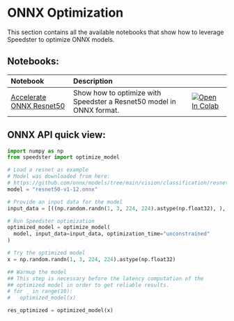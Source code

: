 # **ONNX Optimization**

This section contains all the available notebooks that show how to leverage Speedster to optimize ONNX models.

## Notebooks:
| Notebook                                                                                                                                | Description                                                          |                                                                                                                                                                                                                                                                                                             |
|:----------------------------------------------------------------------------------------------------------------------------------------|:---------------------------------------------------------------------|:------------------------------------------------------------------------------------------------------------------------------------------------------------------------------------------------------------------------------------------------------------------------------------------------------------|
| [Accelerate ONNX Resnet50](https://github.com/nebuly-ai/nebullvm/blob/main/notebooks/speedster/onnx/Accelerate_ONNX_ResNet50_with_Speedster.ipynb) | Show how to optimize with Speedster a Resnet50 model in ONNX format. | [![Open In Colab](https://colab.research.google.com/assets/colab-badge.svg)](https://colab.research.google.com/github/nebuly-ai/nebullvm/blob/main/notebooks/speedster/onnx/Accelerate_ONNX_ResNet50_with_Speedster.ipynb) |


## ONNX API quick view:

```python
import numpy as np
from speedster import optimize_model

# Load a resnet as example
# Model was downloaded from here: 
# https://github.com/onnx/models/tree/main/vision/classification/resnet
model = "resnet50-v1-12.onnx"

# Provide an input data for the model    
input_data = [((np.random.randn(1, 3, 224, 224).astype(np.float32), ), np.array([0]))]

# Run Speedster optimization
optimized_model = optimize_model(
  model, input_data=input_data, optimization_time="unconstrained"
)

# Try the optimized model
x = np.random.randn(1, 3, 224, 224).astype(np.float32)

## Warmup the model
## This step is necessary before the latency computation of the 
## optimized model in order to get reliable results.
# for _ in range(10):
#   optimized_model(x)

res_optimized = optimized_model(x)
```
